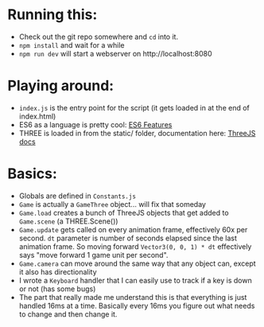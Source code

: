 Running this:
===

- Check out the git repo somewhere and `cd` into it.
- `npm install` and wait for a while
- `npm run dev` will start a webserver on http://localhost:8080

Playing around:
===

- `index.js` is the entry point for the script (it gets loaded in at the end of index.html)
- ES6 as a language is pretty cool: [ES6 Features](http://es6-features.org/#ClassDefinition)
- THREE is loaded in from the static/ folder, documentation here: [ThreeJS docs](http://threejs.org/docs/index.html#Manual/Introduction/Creating_a_scene)

Basics:
===

- Globals are defined in `Constants.js`
- `Game` is actually a `GameThree` object... will fix that someday
- `Game.load` creates a bunch of ThreeJS objects that get added to `Game.scene` (a THREE.Scene())
- `Game.update` gets called on every animation frame, effectively 60x per second. `dt` parameter is number of seconds elapsed since the last animation frame. So moving forward `Vector3(0, 0, 1) * dt` effectively says "move forward 1 game unit per second".
- `Game.camera` can move around the same way that any object can, except it also has directionality
- I wrote a `Keyboard` handler that I can easily use to track if a key is down or not (has some bugs)
- The part that really made me understand this is that everything is just handled 16ms at a time. Basically every 16ms you figure out what needs to change and then change it.